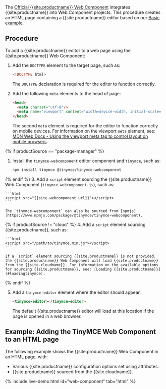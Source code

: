 The [Official {{site.productname}} Web Component](https://github.com/tinymce/tinymce-webcomponent) integrates {{site.productname}} into Web Component projects.
This procedure creates an HTML page containing a {{site.productname}} editor based on our [Basic example]({{site.baseurl}}/demos/basic-example/).

## Procedure

To add a {{site.productname}} editor to a web page using the {{site.productname}} Web Component:

1. Add the `DOCTYPE` element to the target page, such as:

    ```html
    <!DOCTYPE html>
    ```

    The `DOCTYPE` declaration is required for the editor to function correctly.

2. Add the following `meta` elements to the head of page:

    ```html
    <head>
      <meta charset="utf-8"/>
      <meta name="viewport" content="width=device-width, initial-scale=1">
    </head>
    ```

    The second `meta` element is required for the editor to function correctly on mobile devices. For information on the viewport `meta` element, see: [MDN Web Docs - Using the viewport meta tag to control layout on mobile browsers](https://developer.mozilla.org/en-US/docs/Mozilla/Mobile/Viewport_meta_tag#Viewport_basics).

{% if productSource == "package-manager" %}
1. Install the `tinymce-webcomponent` editor component and `tinymce`, such as:

    ```sh
    npm install tinymce @tinymce/tinymce-webcomponent
    ```

{% endif %}
3. Add a `script` element sourcing the {{site.productname}} Web Component (`tinymce-webcomponent.js`), such as:

    ```html
    <script src="{{site.webcomponent_url}}"></script>
    ```

    The `tinymce-webcomponent` can also be sourced from [npmjs](https://www.npmjs.com/package/@tinymce/tinymce-webcomponent).

{% if productSource != "cloud" %}
4. Add a `script` element sourcing {{site.productname}}, such as:

    ```html
    <script src="/path/to/tinymce.min.js"></script>
    ```

    If a `script` element sourcing {{site.productname}} is not provided, the {{site.productname}} Web Component will load {{site.productname}} from the {{site.cloudname}}. For information on the available options for sourcing {{site.productname}}, see: [Loading {{site.productname}}](#loadingtinymce).
{% endif %}

5. Add a `tinymce-editor` element where the editor should appear.

    ```html
    <tinymce-editor></tinymce-editor>
    ```

    The default {{site.productname}} editor will load at this location if the page is opened in a web browser.

## Example: Adding the TinyMCE Web Component to an HTML page

The following example shows the {{site.productname}} Web Component in an HTML page, with:

- Various {{site.productname}} configuration options set using attributes.
- {{site.productname}} sourced from the {{site.cloudname}}.

{% include live-demo.html id="web-component" tab="html" %}
